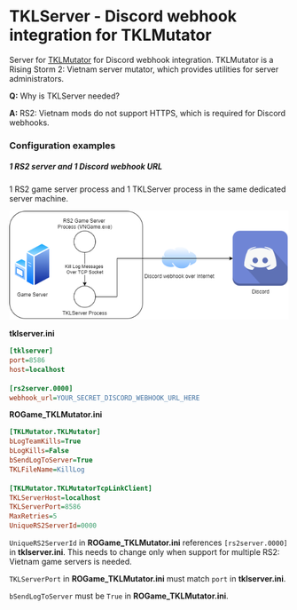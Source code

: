 # TKLServer - Discord webhook integration for TKLMutator

Server for [TKLMutator](https://github.com/tuokri/rs2-tklogging)
for Discord webhook integration.
TKLMutator is a Rising Storm 2: Vietnam server mutator, which provides utilities 
for server administrators.

**Q:** Why is TKLServer needed?

**A:** RS2: Vietnam mods do not support HTTPS, which is required for
Discord webhooks.

### Configuration examples

##### 1 RS2 server and 1 Discord webhook URL

1 RS2 game server process and 1 TKLServer process in the
same dedicated server machine.

![1-server-1-webhook](1-server-1-webhook.png)

**tklserver.ini**
```ini
[tklserver]
port=8586
host=localhost

[rs2server.0000]
webhook_url=YOUR_SECRET_DISCORD_WEBHOOK_URL_HERE
```

**ROGame_TKLMutator.ini**
```ini
[TKLMutator.TKLMutator]
bLogTeamKills=True
bLogKills=False
bSendLogToServer=True
TKLFileName=KillLog

[TKLMutator.TKLMutatorTcpLinkClient]
TKLServerHost=localhost
TKLServerPort=8586
MaxRetries=5
UniqueRS2ServerId=0000
```

`UniqueRS2ServerId` in **ROGame_TKLMutator.ini** references `[rs2server.0000]` in **tklserver.ini**.
This needs to change only when support for multiple RS2: Vietnam game servers is needed.

`TKLServerPort` in **ROGame_TKLMutator.ini** must match `port` in **tklserver.ini**.

`bSendLogToServer` must be `True` in **ROGame_TKLMutator.ini**.
